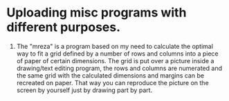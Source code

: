 # Uploading misc programs with different purposes.

1. The "mreza" is a program based on my need to calculate the optimal way to fit a grid defined by a number of rows and columns into a piece of paper of certain dimensions. The grid is put over a picture inside a drawing/text editing program, the rows and columns are numerated and the same grid with the calculated dimensions and margins can be recreated on paper. That way you can reproduce the picture on the screen by yourself just by drawing part by part.
